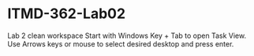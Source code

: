 # ITMD-362-Lab02
Lab 2 clean workspace
Start with Windows Key + Tab to open Task View. Use Arrows keys or mouse to select desired desktop and press enter.
